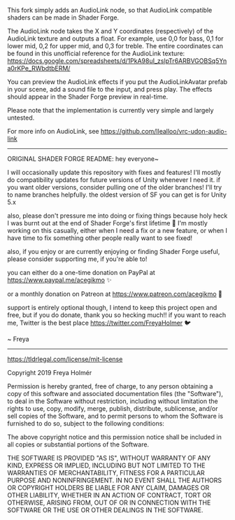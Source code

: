 This fork simply adds an AudioLink node, so that AudioLink compatible shaders can be made in Shader Forge. 

The AudioLink node takes the X and Y coordinates (respectively) of the AudioLink texture and outputs a float. For example, use 0,0 for bass, 0,1 for lower mid, 0,2 for upper mid, and 0,3 for treble. The entire coordinates can be found in this unofficial reference for the AudioLink texture: https://docs.google.com/spreadsheets/d/1PkA98uI_zslpTr6ARBVGOBSq5Yna0rKPe_RWbdtbERM/

You can preview the AudioLink effects if you put the AudioLinkAvatar prefab in your scene, add a sound file to the input, and press play. The effects should appear in the Shader Forge preview in real-time.

Please note that the implementation is currently very simple and largely untested.

For more info on AudioLink, see https://github.com/llealloo/vrc-udon-audio-link

-------------------------------

ORIGINAL SHADER FORGE README:
hey everyone~

I will occasionally update this repository with fixes and features!
I'll mostly do compatibility updates for future versions of Unity whenever I need it. if you want older versions, consider pulling one of the older branches! I'll try to name branches helpfully. the oldest version of SF you can get is for Unity 5.x

also, please don't pressure me into doing or fixing things because holy heck I was burnt out at the end of Shader Forge's first lifetime 👀 I'm mostly working on this casually, either when I need a fix or a new feature, or when I have time to fix something other people really want to see fixed!

also, if you enjoy or are currently enjoying or finding Shader Forge useful, please consider supporting me, if you're able to!

you can either do a one-time donation on PayPal at https://www.paypal.me/acegikmo ✨

or a monthly donation on Patreon at https://www.patreon.com/acegikmo 💖

support is entirely optional though, I intend to keep this project open and free, but if you do donate, thank you so hecking much!! if you want to reach me, Twitter is the best place https://twitter.com/FreyaHolmer 🐦

~ Freya

-------------------------------


https://tldrlegal.com/license/mit-license

Copyright 2019 Freya Holmér

Permission is hereby granted, free of charge, to any person obtaining a copy of this software and associated documentation files (the "Software"), to deal in the Software without restriction, including without limitation the rights to use, copy, modify, merge, publish, distribute, sublicense, and/or sell copies of the Software, and to permit persons to whom the Software is furnished to do so, subject to the following conditions:

The above copyright notice and this permission notice shall be included in all copies or substantial portions of the Software.

THE SOFTWARE IS PROVIDED "AS IS", WITHOUT WARRANTY OF ANY KIND, EXPRESS OR IMPLIED, INCLUDING BUT NOT LIMITED TO THE WARRANTIES OF MERCHANTABILITY, FITNESS FOR A PARTICULAR PURPOSE AND NONINFRINGEMENT. IN NO EVENT SHALL THE AUTHORS OR COPYRIGHT HOLDERS BE LIABLE FOR ANY CLAIM, DAMAGES OR OTHER LIABILITY, WHETHER IN AN ACTION OF CONTRACT, TORT OR OTHERWISE, ARISING FROM, OUT OF OR IN CONNECTION WITH THE SOFTWARE OR THE USE OR OTHER DEALINGS IN THE SOFTWARE.
